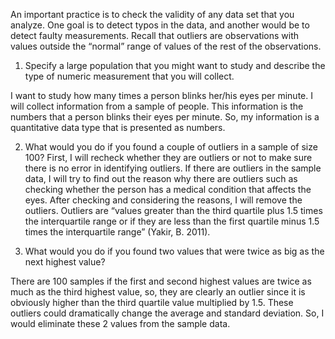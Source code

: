 An important practice is to check the validity of any data set that you analyze. One goal is to detect typos in the data, and another would be to detect faulty measurements. Recall that outliers are observations with values outside the “normal” range of values of the rest of the observations.

1. Specify a large population that you might want to study and describe the type of numeric measurement that you will collect.

I want to study how many times a person blinks her/his eyes per minute. I will collect information from a sample of people. This information is the numbers that a person blinks their eyes per minute. So, my information is a quantitative data type that is presented as numbers. 

2. What would you do if you found a couple of outliers in a sample of size 100? 
First, I will recheck whether they are outliers or not to make sure there is no error in identifying outliers. If there are outliers in the sample data, I will try to find out the reason why there are outliers such as checking whether the person has a medical condition that affects the eyes. After checking and considering the reasons, I will remove the outliers. 
Outliers are “values greater than the third quartile plus 1.5 times the interquartile range or if they are less than the first quartile minus 1.5 times the interquartile range” (Yakir, B. 2011).

3. What would you do if you found two values that were twice as big as the next highest value?

There are 100 samples if the first and second highest values are twice as much as the third highest value, so, they are clearly an outlier since it is obviously higher than the third quartile value multiplied by 1.5. These outliers could dramatically change the average and standard deviation. So, I would eliminate these 2 values from the sample data. 
 
 

